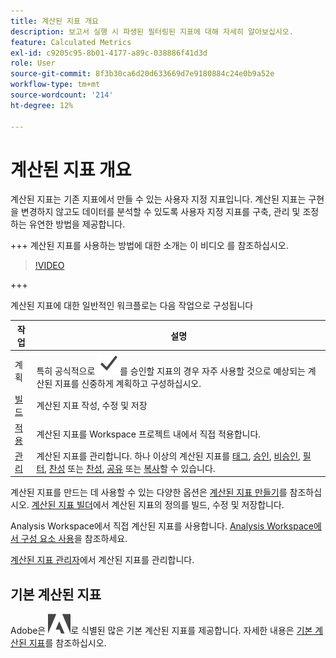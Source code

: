 ```yaml
---
title: 계산된 지표 개요
description: 보고서 실행 시 파생된 필터링된 지표에 대해 자세히 알아보십시오.
feature: Calculated Metrics
exl-id: c9205c95-8b01-4177-a89c-038886f41d3d
role: User
source-git-commit: 8f3b30ca6d20d633669d7e9180884c24e0b9a52e
workflow-type: tm+mt
source-wordcount: '214'
ht-degree: 12%

---
```


# 계산된 지표 개요

계산된 지표는 기존 지표에서 만들 수 있는 사용자 지정 지표입니다. 계산된 지표는 구현을 변경하지 않고도 데이터를 분석할 수 있도록 사용자 지정 지표를 구축, 관리 및 조정하는 유연한 방법을 제공합니다.

+++ 계산된 지표를 사용하는 방법에 대한 소개는 이 비디오 를 참조하십시오.

>[!VIDEO](https://video.tv.adobe.com/v/31787/?learn=on)

+++

계산된 지표에 대한 일반적인 워크플로는 다음 작업으로 구성됩니다

| 작업 | 설명 |
| --- | --- |
| 계획 | 특히 공식적으로 ![확인 표시](/help/assets/icons/Checkmark.svg)를 승인할 지표의 경우 자주 사용할 것으로 예상되는 계산된 지표를 신중하게 계획하고 구성하십시오. |
| [빌드](/help/components/calc-metrics/cm-workflow/cm-build-metrics.md) | 계산된 지표 작성, 수정 및 저장 |
| [적용](/help/components/use-components-in-workspace.md) | 계산된 지표를 Workspace 프로젝트 내에서 직접 적용합니다. |
| [관리](/help/components/calc-metrics/cm-workflow/cm-manager.md) | 계산된 지표를 관리합니다. 하나 이상의 계산된 지표를 [태그](/help/components/calc-metrics/cm-workflow/cm-tagging.md), [승인](/help/components/calc-metrics/cm-workflow/cm-approving.md), [비승인](/help/components/calc-metrics/cm-workflow/cm-approving.md), [필터](/help/components/calc-metrics/cm-workflow/cm-filter.md), [찬성](/help/components/calc-metrics/cm-workflow/cm-favorite.md) 또는 [찬성](/help/components/calc-metrics/cm-workflow/cm-favorite.md), [공유](/help/components/calc-metrics/cm-workflow/cm-sharing.md) 또는 [복사](/help/components/calc-metrics/cm-workflow/cm-copy.md)할 수 있습니다. |

계산된 지표를 만드는 데 사용할 수 있는 다양한 옵션은 [계산된 지표 만들기](/help/components/calc-metrics/cm-workflow/cm-workflow.md)를 참조하십시오. [계산된 지표 빌더](cm-workflow/cm-build-metrics.md)에서 계산된 지표의 정의를 빌드, 수정 및 저장합니다.

Analysis Workspace에서 직접 계산된 지표를 사용합니다. [Analysis Workspace에서 구성 요소 사용](/help/components/use-components-in-workspace.md)을 참조하세요.

[계산된 지표 관리자](cm-workflow/cm-manager.md)에서 계산된 지표를 관리합니다.

## 기본 계산된 지표

Adobe은 ![AdobeLogoSmall](/help/assets/icons/AdobeLogoSmall.svg)로 식별된 많은 기본 계산된 지표를 제공합니다. 자세한 내용은 [기본 계산된 지표](/help/components/calc-metrics/default-calcmetrics.md)를 참조하십시오.
